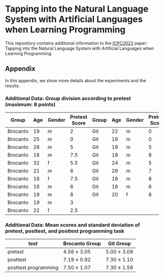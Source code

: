 # Tapping into the Natural Language System with Artificial Languages when Learning Programming

This repository contains additional information to the [ICPC2023](https://conf.researchr.org/home/icpc-2023) paper:  
Tapping into the Natural Language System with Artificial Languages when Learning Programming


## Appendix
In this appendix, we show more details about the experiments and the results.

### Additional Data: Group division according to pretest (maximum: 8 points)
| Group       | Age | Gender | Pretest Score | Group | Age | Gender | Pretest Score |
|-------------|-----|--------|---------------|-------|-----|--------|---------------|
| Brocanto    | 19  | m      | 2             | Git   | 22  | m      | 0             |
| Brocanto    | 25  | m      | 0             | Git   | 18  | m      | 0             |
| Brocanto    | 28  | m      | 5             | Git   | 18  | m      | 5             |
| Brocanto    | 18  | m      | 7.5           | Git   | 18  | m      | 8             |
| Brocanto    | 32  | f      | 5.5           | Git   | 24  | m      | 5             |
| Brocanto    | 21  | m      | 6             | Git   | 29  | m      | 7             |
| Brocanto    | 18  | f      | 7.5           | Git   | 18  | m      | 8             |
| Brocanto    | 18  | m      | 6             | Git   | 18  | m      | 6             |
| Brocanto    | 19  | m      | 8             | Git   | 20  | f      | 8             |
| Brocanto    | 19  | m      | 3             |
| Brocanto    | 22  | f      | 2.5           |


### Additional Data: Mean scores and standard deviation of pretest, posttest, and posttest programming task
| test                 | Brocanto Group | Git Group  |
|----------------------|----------------|------------|
| pretest              | 4.56 ± 3.05    | 5.00 ± 3.08 |
| posttest             | 7.19 ± 0.92    | 7.30 ± 1.10 |
| posttest programming | 7.50 ± 1.07    | 7.30 ± 1.56 |
